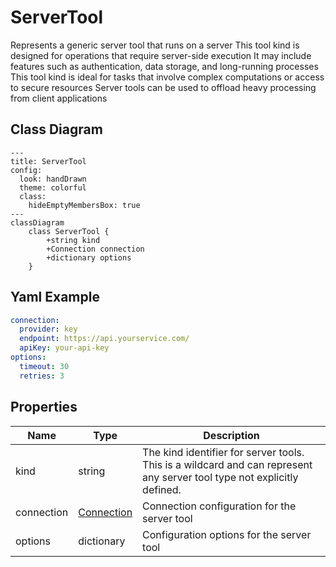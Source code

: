 # ServerTool

Represents a generic server tool that runs on a server
This tool kind is designed for operations that require server-side execution
It may include features such as authentication, data storage, and long-running processes
This tool kind is ideal for tasks that involve complex computations or access to secure resources
Server tools can be used to offload heavy processing from client applications

## Class Diagram

```mermaid
---
title: ServerTool
config:
  look: handDrawn
  theme: colorful
  class:
    hideEmptyMembersBox: true
---
classDiagram
    class ServerTool {
        +string kind
        +Connection connection
        +dictionary options
    }
```



## Yaml Example

```yaml
connection:
  provider: key
  endpoint: https://api.yourservice.com/
  apiKey: your-api-key
options:
  timeout: 30
  retries: 3

```




## Properties

| Name | Type | Description |
| ---- | ---- | ----------- |
| kind | string | The kind identifier for server tools. This is a wildcard and can represent any server tool type not explicitly defined.  |
| connection | [Connection](Connection.md) | Connection configuration for the server tool  |
| options | dictionary | Configuration options for the server tool  |



